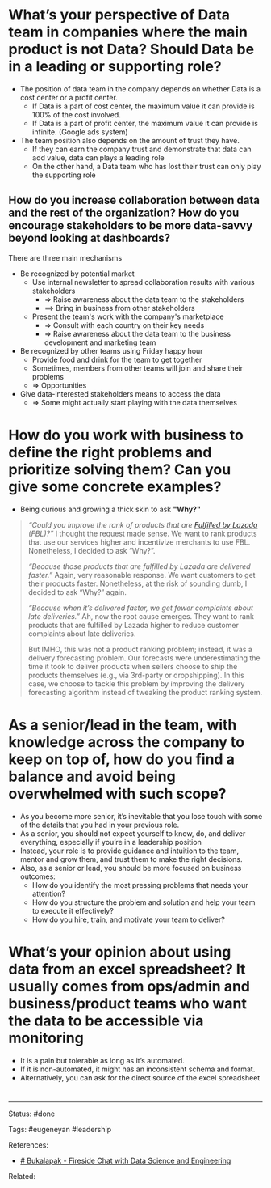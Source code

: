 # What’s your perspective of Data team in companies where the main product is not Data? Should Data be in a leading or supporting role?

- The position of data team in the company depends on whether Data is a cost center or a profit center.
	- If Data is a part of cost center, the maximum value it can provide is 100% of the cost involved.
	- If Data is a part of profit center, the maximum value it can provide is infinite. (Google ads system)
- The team position also depends on the amount of trust they have.
	- If they can earn the company trust and demonstrate that data can add value, data can plays a leading role
	- On the other hand, a Data team who has lost their trust can only play the supporting role

## How do you increase collaboration between data and the rest of the organization? How do you encourage stakeholders to be more data-savvy beyond looking at dashboards?

There are three main mechanisms 
- Be recognized by potential market
	- Use internal newsletter to spread collaboration results with various stakeholders
		- => Raise awareness about the data team to the stakeholders
		- ==> Bring in business from other stakeholders
	- Present the team's work with the company's marketplace
		- => Consult with each country on their key needs 
		- => Raise awareness about the data team to the business development and marketing team 
- Be recognized by other teams using Friday happy hour
	- Provide food and drink for the team to get together
	- Sometimes, members from other teams will join and share their problems
	- => Opportunities
- Give data-interested stakeholders means to access the data 
	- => Some might actually start playing with the data themselves

# How do you work with business to define the right problems and prioritize solving them? Can you give some concrete examples?

- Being curious and growing a thick skin to ask **"Why?"**
> _“Could you improve the rank of products that are [Fulfilled by Lazada](https://www.lazada.sg/helpcenter/about-fulfilled-by-lazada-fbl-products-4021.html) (FBL)?”_ I thought the request made sense. We want to rank products that use our services higher and incentivize merchants to use FBL. Nonetheless, I decided to ask “Why?”.
> 
> _“Because those products that are fulfilled by Lazada are delivered faster.”_ Again, very reasonable response. We want customers to get their products faster. Nonetheless, at the risk of sounding dumb, I decided to ask “Why?” again.
> 
> _“Because when it’s delivered faster, we get fewer complaints about late deliveries.”_ Ah, now the root cause emerges. They want to rank products that are fulfilled by Lazada higher to reduce customer complaints about late deliveries.
> 
> But IMHO, this was not a product ranking problem; instead, it was a delivery forecasting problem. Our forecasts were underestimating the time it took to deliver products when sellers choose to ship the products themselves (e.g., via 3rd-party or dropshipping). In this case, we choose to tackle this problem by improving the delivery forecasting algorithm instead of tweaking the product ranking system.


# As a senior/lead in the team, with knowledge across the company to keep on top of, how do you find a balance and avoid being overwhelmed with such scope?

- As you become more senior, it’s inevitable that you lose touch with some of the details that you had in your previous role.
- As a senior, you should not expect yourself to know, do, and deliver everything, especially if you’re in a leadership position
- Instead, your role is to provide guidance and intuition to the team, mentor and grow them, and trust them to make the right decisions.
- Also, as a senior or lead, you should be more focused on business outcomes:
	- How do you identify the most pressing problems that needs your attention?
	- How do you structure the problem and solution and help your team to execute it effectively?
	- How do you hire, train, and motivate your team to deliver?

# What’s your opinion about using data from an excel spreadsheet? It usually comes from ops/admin and business/product teams who want the data to be accessible via monitoring

- It is a pain but tolerable as long as it’s automated.
- If it is non-automated, it might has an inconsistent schema and format.
- Alternatively, you can ask for the direct source of the excel spreadsheet

# 

---
Status: #done 

Tags: #eugeneyan #leadership

References:
- [# Bukalapak - Fireside Chat with Data Science and Engineering](https://eugeneyan.com/speaking/bukalapak-fireside/)

Related:
